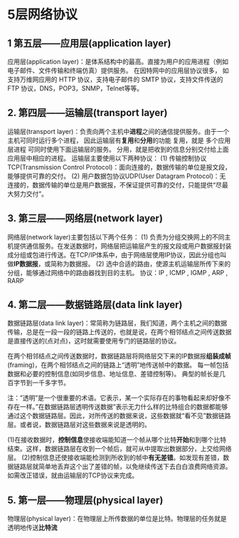 
# 5层网络协议

## 1 第五层——应用层(application layer)

应用层(application layer)：是体系结构中的最高。直接为用户的应用进程（例如电子邮件、文件传输和终端仿真）提供服务。
在因特网中的应用层协议很多，
如支持万维网应用的 HTTP 协议，支持电子邮件的 SMTP 协议，支持文件传送的 FTP 协议，DNS，POP3，SNMP，Telnet等等。

## 2. 第四层——运输层(transport layer)

运输层(transport layer)：负责向两个主机中**进程**之间的通信提供服务。由于一个主机可同时运行多个进程，
因此运输层有**复用**和**分用**的功能
复用，就是 多个应用层进程 可同时使用下面运输层的服务。
分用，就是把收到的信息分别交付给上面应用层中相应的进程。
运输层主要使用以下两种协议：
(1) 传输控制协议TCP(Transmission Control Protocol)：面向连接的，数据传输的单位是报文段，能够提供可靠的交付。
(2) 用户数据包协议UDP(User Datagram Protocol)：无连接的，数据传输的单位是用户数据报，不保证提供可靠的交付，只能提供“尽最大努力交付”。

## 3. 第三层——网络层(network layer)

网络层(network layer)主要包括以下两个任务：
(1) 负责为分组交换网上的不同主机提供通信服务。在发送数据时，网络层把运输层产生的报文段或用户数据报封装成分组或包进行传送。在TCP/IP体系中，由于网络层使用IP协议，因此分组也叫做**IP数据报**，或简称为数据报。
(2) 选中合适的路由，使源主机运输层所传下来的分组，能够通过网络中的路由器找到目的主机。
协议：IP , ICMP , IGMP ,  ARP , RARP

## 4. 第二层——数据链路层(data link layer)

数据链路层(data link layer)：常简称为链路层，我们知道，两个主机之间的数据传输，总是在一段一段的链路上传送的，也就是说，在两个相邻结点之间传送数据是直接传送的(点对点)，这时就需要使用专门的链路层的协议。

在两个相邻结点之间传送数据时，数据链路层将网络层交下来的IP数据报**组装成帧**(framing)，在两个相邻结点之间的链路上“透明”地传送帧中的数据。
每一帧包括数据和必要的控制信息(如同步信息、地址信息、差错控制等)。
典型的帧长是几百字节到一千多字节。

注：”透明”是一个很重要的术语。它表示，某一个实际存在的事物看起来却好像不存在一样。”在数据链路层透明传送数据”表示无力什么样的比特组合的数据都能够通过这个数据链路层。因此，对所传送的数据来说，这些数据就“看不见”数据链路层。或者说，数据链路层对这些数据来说是透明的。

(1)在接收数据时，**控制信息**使接收端能知道一个帧从哪个比特**开始**和到哪个比特结束。这样，数据链路层在收到一个帧后，就可从中提取出数据部分，上交给网络层。
(2)控制信息还使接收端能检测到所收到的帧中**有无差错**。如发现有差错，数据链路层就简单地丢弃这个出了差错的帧，以免继续传送下去白白浪费网络资源。如需改正错误，就由运输层的TCP协议来完成。

## 5. 第一层——物理层(physical layer)

物理层(physical layer)：在物理层上所传数据的单位是比特。物理层的任务就是透明地传送**比特流**
